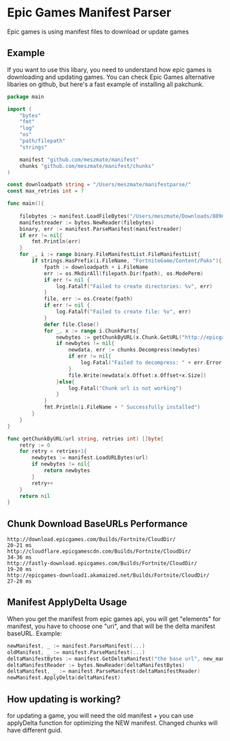 # Epic Games Manifest Parser
Epic games is using manifest files to download or update games 

## Example
If you want to use this libary, you need to understand how epic games is downloading and updating games. You can check Epic Games alternative libaries on github, but here's a fast example of installing all pakchunk.
```go
package main

import (
	"bytes"
	"fmt"
	"log"
	"os"
	"path/filepath"
	"strings"

	manifest "github.com/meszmate/manifest"
	chunks "github.com/meszmate/manifest/chunks"
)

const downloadpath string = "/Users/meszmate/manifestparse/"
const max_retries int = 7

func main(){
	
	filebytes := manifest.LoadFileBytes("/Users/meszmate/Downloads/889Cfv4W7UAZ6Jn0dUyIuV0kX7gTog.manifest")
	manifestreader := bytes.NewReader(filebytes)
	binary, err := manifest.ParseManifest(manifestreader)
	if err != nil{
		fmt.Println(err)
	}
	for _, i := range binary.FileManifestList.FileManifestList{
		if strings.HasPrefix(i.FileName, "FortniteGame/Content/Paks"){
			fpath := downloadpath + i.FileName
			err := os.MkdirAll(filepath.Dir(fpath), os.ModePerm)
			if err != nil {
				log.Fatalf("Failed to create directories: %v", err)
			}
			file, err := os.Create(fpath)
			if err != nil {
				log.Fatalf("Failed to create file: %v", err)
			}
			defer file.Close()
			for _, x := range i.ChunkParts{
				newbytes := getChunkByURL(x.Chunk.GetURL("http://epicgames-download1.akamaized.net/Builds/Fortnite/CloudDir/ChunksV4"), max_retries)
				if newbytes != nil{
					newdata, err := chunks.Decompress(newbytes)
					if err != nil{
						log.Fatal("Failed to decompress: " + err.Error())
					}
					file.Write(newdata[x.Offset:x.Offset+x.Size])
				}else{
					log.Fatal("Chunk url is not working")
				}
			}
			fmt.Println(i.FileName + " Successfully installed")
		}
	}
}

func getChunkByURL(url string, retries int) []byte{
	retry := 0
	for retry < retries+1{
		newbytes := manifest.LoadURLBytes(url)
		if newbytes != nil{
			return newbytes
		}
		retry++
	}
	return nil
}
```
## Chunk Download BaseURLs Performance
```
http://download.epicgames.com/Builds/Fortnite/CloudDir/       		20-21 ms
http://cloudflare.epicgamescdn.com/Builds/Fortnite/CloudDir/  		34-36 ms
http://fastly-download.epicgames.com/Builds/Fortnite/CloudDir/ 		19-20 ms
http://epicgames-download1.akamaized.net/Builds/Fortnite/CloudDir/      27-28 ms
```

## Manifest ApplyDelta Usage
When you get the manifest from epic games api, you will get "elements" for manifest, you have to choose one "uri", and that will be the delta manifest baseURL. Example:
```go
newManifest, _ := manifest.ParseManifest(...)
oldManifest, _ := manifest.ParseManifest(...)
deltaManifestBytes := manifest.GetDeltaManifest("the base url", new_manifest.Metadata.BuildId, old_manifest.Metadata.BuildId)
deltaManifestReader := bytes.NewReader(deltaManifestBytes)
deltaManifest, _ := manifest.ParseManifest(deltaManifestReader)
newManifest.ApplyDelta(deltaManifest)
```

## How updating is working?
for updating a game, you will need the old manifest + you can use applyDelta function for optimizing the NEW manifest. Changed chunks will have different guid.

